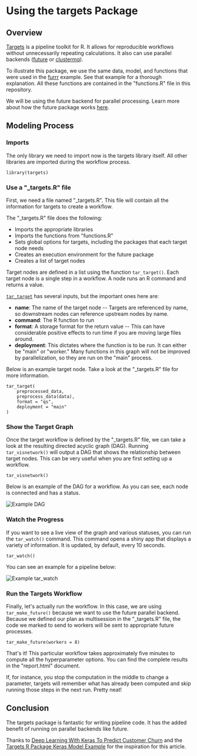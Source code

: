 # Using the targets Package


## Overview
[Targets](https://cran.r-project.org/web/packages/targets/index.html) is a pipeline toolkit for R. It allows for reproducible workflows without unnecessarily repeating calculations. It also can use parallel backends ([future]((https://cran.r-project.org/web/packages/future/index.html)) or [clustermq](https://github.com/mschubert/clustermq)). 

To illustrate this package, we use the same data, model, and functions that were used in the [furrr](<docs/Examples/R/future/qs-r-furrr.md>) example. See that example for a thorough explanation. All these functions are contained in the "functions.R" file in this repository.

We will be using the future backend for parallel processing. Learn more about how the future package works [here](<docs/Examples/R/future/qs-r-future.md>).

## Modeling Process
### Imports
The only library we need to import now is the targets library itself. All other libraries are imported during the workflow process.

```{r imports}
library(targets)
```

### Use a "_targets.R" file
First, we need a file named "_targets.R". This file will contain all the information for targets to create a workflow.

The "_targets.R" file does the following:

* Imports the appropriate libraries
* Imports the functions from "functions.R"
* Sets global options for targets, including the packages that each target node needs
* Creates an execution environment for the future package
* Creates a list of target nodes

Target nodes are defined in a list using the function `tar_target()`. Each target node is a single step in a workflow. A node runs an R command and returns a value. 

[`tar_target`](https://docs.ropensci.org/targets/reference/tar_target.html) has several inputs, but the important ones here are:

* **name**: The name of the target node -- Targets are referenced by name, so downstream nodes can reference upstream nodes by name.
* **command**: The R function to run
* **format**: A storage format for the return value -- This can have considerable positive effects to run time if you are moving large files around.
* **deployment**: This dictates where the function is to be run. It can either be "main" or "worker." Many functions in this graph will not be improved by parallelization, so they are run on the "main" process.

Below is an example target node. Take a look at the "_targets.R" file for more information.

```{r tar target, eval = FALSE}
tar_target(
    preprocessed_data,
    preprocess_data(data),
    format = "qs",
    deployment = "main"
)
```

### Show the Target Graph
Once the target workflow is defined by the "_targets.R" file, we can take a look at the resulting directed acyclic graph (DAG). Running `tar_visnetwork()` will output a DAG that shows the relationship between target nodes. This can be very useful when you are first setting up a workflow.

```{r tar_visnetwork}
tar_visnetwork()
```

Below is an example of the DAG for a workflow. As you can see, each node is connected and has a status.

![Example DAG](https://saturn-public-assets.s3.us-east-2.amazonaws.com/example-resources/targets-DAG-legend.png "doc-image")


### Watch the Progress
If you want to see a live view of the graph and various statuses, you can run the `tar_watch()` command. This command opens a shiny app that displays a variety of information. It is updated, by default, every 10 seconds.

```{r tar_watch}
tar_watch()
```

You can see an example for a pipeline below:

![Example tar_watch](https://saturn-public-assets.s3.us-east-2.amazonaws.com/example-resources/targets-watch.png "doc-image")

### Run the Targets Workflow

Finally, let's actually run the workflow. In this case, we are using `tar_make_future()` because we want to use the future parallel backend. Because we defined our plan as multisession in the "_targets.R" file, the code we marked to send to workers will be sent to appropriate future processes.

```{r tar_run}
tar_make_future(workers = 8)
```

That's it! This particular workflow takes approximately five minutes to compute all the hyperparameter options. You can find the complete results in the "report.html" document.

If, for instance, you stop the computation in the middle to change a parameter, targets will remember what has already been computed and skip running those steps in the next run. Pretty neat!

## Conclusion
The targets package is fantastic for writing pipeline code. It has the added benefit of running on parallel backends like future.  

Thanks to [Deep Learning With Keras To Predict Customer Churn](https://blogs.rstudio.com/ai/posts/2018-01-11-keras-customer-churn/) and the [Targets R Package Keras Model Example](https://github.com/wlandau/targets-keras) for the inspiration for this article.